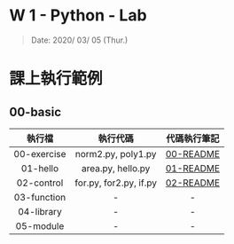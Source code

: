 # W 1 - Python - Lab

> Date: 2020/ 03/ 05 (Thur.)




# 課上執行範例

## 00-basic
|    執行檔    |   執行代碼  | 代碼執行筆記 |
| :---------: | :---------: | :-------: |
| 00-exercise | norm2.py, poly1.py | [00-README](00-exercise/README.md) |
|   01-hello  | area.py, hello.py | [01-README](01-hello/README.md) |
| 02-control  | for.py, for2.py, if.py | [02-README](02-control/README.md) |
| 03-function | - | - |
|  04-library | - | - |
|  05-module  | - | - |







